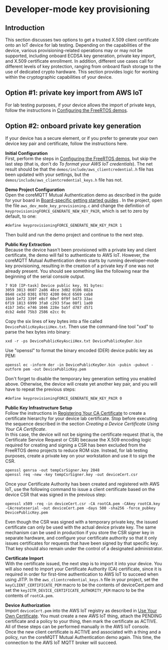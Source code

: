# Developer\-mode key provisioning<a name="dev-mode-key-provisioning"></a>

## Introduction<a name="dev-mode-key-provisioning-intro"></a>

This section discusses two options to get a trusted X\.509 client certificate onto an IoT device for lab testing\. Depending on the capabilities of the device, various provisioning\-related operations may or may not be supported, including onboard ECDSA key generation, private key import, and X\.509 certificate enrollment\. In addition, different use cases call for different levels of key protection, ranging from onboard flash storage to the use of dedicated crypto hardware\. This section provides logic for working within the cryptographic capabilities of your device\.

## Option \#1: private key import from AWS IoT<a name="dev-mode-key-provisioning-option1"></a>

For lab testing purposes, if your device allows the import of private keys, follow the instructions in [Configuring the FreeRTOS demos](freertos-prereqs.md#freertos-configure)\.

## Option \#2: onboard private key generation<a name="dev-mode-key-provisioning-option2"></a>

If your device has a secure element, or if you prefer to generate your own device key pair and certificate, follow the instructions here\.

**Initial Configuration**  
First, perform the steps in [Configuring the FreeRTOS demos](freertos-prereqs.md#freertos-configure), but skip the last step \(that is, don't do *To format your AWS IoT credentials*\)\. The net result should be that the `demos/include/aws_clientcredential.h` file has been updated with your settings, but the `demos/include/aws_clientcredential_keys.h` file has not\.

**Demo Project Configuration**  
Open the coreMQTT Mutual Authentication demo as described in the guide for your board in [Board\-specific getting started guides](getting-started-guides.md) \. In the project, open the file `aws_dev_mode_key_provisioning.c` and change the definition of `keyprovisioningFORCE_GENERATE_NEW_KEY_PAIR`, which is set to zero by default, to one:  

```
#define keyprovisioningFORCE_GENERATE_NEW_KEY_PAIR 1
```
Then build and run the demo project and continue to the next step\.

**Public Key Extraction**  
Because the device hasn't been provisioned with a private key and client certificate, the demo will fail to authenticate to AWS IoT\. However, the coreMQTT Mutual Authentication demo starts by running developer\-mode key provisioning, resulting in the creation of a private key if one was not already present\. You should see something like the following near the beginning of the serial console output\.  

```
7 910 [IP-task] Device public key, 91 bytes:
3059 3013 0607 2a86 48ce 3d02 0106 082a
8648 ce3d 0301 0703 4200 04cd 6569 ceb8
1bb9 1e72 339f e8cf 60ef 0f9f b473 33ac
6f19 1813 6999 3fa0 c293 5fae 08f1 1ad0
41b7 345c e746 1046 228e 5a5f d787 d571
dcb2 4e8d 75b3 2586 e2cc 0c
```
Copy the six lines of key bytes into a file called `DevicePublicKeyAsciiHex.txt`\. Then use the command\-line tool "xxd" to parse the hex bytes into binary:  

```
xxd -r -ps DevicePublicKeyAsciiHex.txt DevicePublicKeyDer.bin
```
Use "openssl" to format the binary encoded \(DER\) device public key as PEM:  

```
openssl ec -inform der -in DevicePublicKeyDer.bin -pubin -pubout -outform pem -out DevicePublicKey.pem
```
Don't forget to disable the temporary key generation setting you enabled above\. Otherwise, the device will create yet another key pair, and you will have to repeat the previous steps:  

```
#define keyprovisioningFORCE_GENERATE_NEW_KEY_PAIR 0
```

**Public Key Infrastructure Setup**  
Follow the instructions in [ Registering Your CA Certificate](https://docs.aws.amazon.com/iot/latest/developerguide/device-certs-your-own.html#register-CA-cert) to create a certificate hierarchy for your device lab certificate\. Stop before executing the sequence described in the section *Creating a Device Certificate Using Your CA Certificate*\.  
In this case, the device will not be signing the certificate request \(that is, the Certificate Service Request or CSR\) because the X\.509 encoding logic required for creating and signing a CSR has been excluded from the FreeRTOS demo projects to reduce ROM size\. Instead, for lab testing purposes, create a private key on your workstation and use it to sign the CSR\.  

```
openssl genrsa -out tempCsrSigner.key 2048
openssl req -new -key tempCsrSigner.key -out deviceCert.csr
```
Once your Certificate Authority has been created and registered with AWS IoT, use the following command to issue a client certificate based on the device CSR that was signed in the previous step:  

```
openssl x509 -req -in deviceCert.csr -CA rootCA.pem -CAkey rootCA.key -CAcreateserial -out deviceCert.pem -days 500 -sha256 -force_pubkey DevicePublicKey.pem 
```
Even though the CSR was signed with a temporary private key, the issued certificate can only be used with the actual device private key\. The same mechanism can be used in production if you store the CSR signer key in separate hardware, and configure your certificate authority so that it only issues certificates for requests that have been signed by that specific key\. That key should also remain under the control of a designated administrator\.

**Certificate Import**  
With the certificate issued, the next step is to import it into your device\. You will also need to import your Certificate Authority \(CA\) certificate, since it is required in order for first\-time authentication to AWS IoT to succeed when using JITP\. In the `aws_clientcredential_keys.h` file in your project, set the `keyCLIENT_CERTIFICATE_PEM` macro to be the contents of deviceCert\.pem and set the `keyJITR_DEVICE_CERTIFICATE_AUTHORITY_PEM` macro to be the contents of `rootCA.pem`\.

**Device Authorization**  
Import `deviceCert.pem` into the AWS IoT registry as described in [ Use Your Own Certificate](https://docs.aws.amazon.com/iot/latest/developerguide/device-certs-your-own.html#manual-cert-registration)\. You must create a new AWS IoT thing, attach the PENDING certificate and a policy to your thing, then mark the certificate as ACTIVE\. All of these steps can be performed manually in the AWS IoT console\.  
Once the new client certificate is ACTIVE and associated with a thing and a policy, run the coreMQTT Mutual Authentication demo again\. This time, the connection to the AWS IoT MQTT broker will succeed\.